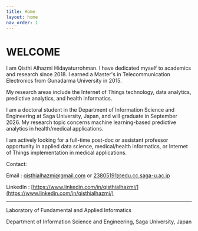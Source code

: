 ```yaml
---
title: Home
layout: home
nav_order: 1
---
```


# WELCOME

I am Qisthi Alhazmi Hidayaturrohman. I have dedicated myself to academics and research since 2018. I earned a Master's in Telecommunication Electronics from Gunadarma University in 2015.

My research areas include the Internet of Things technology, data analytics, predictive analytics, and health informatics.

I am a doctoral student in the Department of Information Science and Engineering at Saga University, Japan, and will graduate in September 2026. My research topic concerns machine learning-based predictive analytics in health/medical applications.

I am actively looking for a full-time post-doc or assistant professor opportunity in applied data science, medical/health informatics, or Internet of Things implementation in medical applications.


Contact: 

Email     : [qisthialhazmi@gmail.com](mailto:qisthialhazmi@gmail.com) or [23805191@edu.cc.saga-u.ac.jp](mailto:23805191@edu.cc.saga-u.ac.jp)

LinkedIn  : [https://www.linkedin.com/in/qisthialhazmi/](https://www.linkedin.com/in/qisthialhazmi/)

----

Laboratory of Fundamental and Applied Informatics

Department of Information Science and Engineering, Saga University, Japan
